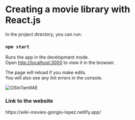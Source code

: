 <h1>Creating a movie library with React.js</h1>

In the project directory, you can run:

### `npm start`

Runs the app in the development mode.\
Open [http://localhost:3000](http://localhost:3000) to view it in the browser.

The page will reload if you make edits.\
You will also see any lint errors in the console.

![OSin7am9AE](https://user-images.githubusercontent.com/75422881/139079473-d72b9167-7b99-47ff-9177-beddcafd1e8b.jpg)

<h3>Link to the website</h3>
https://wiki-movies-giorgio-lopez.netlify.app/
